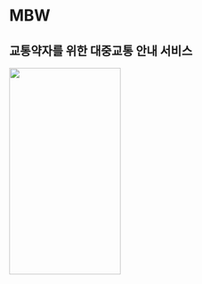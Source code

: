 # MBW
## 교통약자를 위한 대중교통 안내 서비스
<img src="https://user-images.githubusercontent.com/37061717/109257396-68b49200-783b-11eb-89c0-4592604f2c28.jpg" width="200" height="370">
